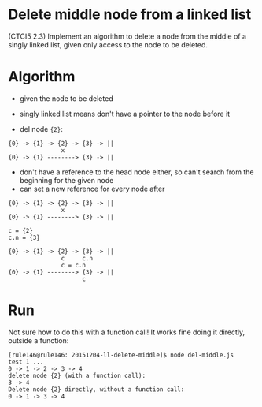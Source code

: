 # Delete middle node from a linked list

(CTCI5 2.3) Implement an algorithm to delete a node from the middle of a singly linked list,
given only access to the node to be deleted.

# Algorithm

- given the node to be deleted
- singly linked list means don't have a pointer to the node before it

- del node `{2}`:
```
{0} -> {1} -> {2} -> {3} -> ||
               x
{0} -> {1} --------> {3} -> ||
```

- don't have a reference to the head node either, so can't search from the
beginning for the given node
- can set a new reference for every node after

```
{0} -> {1} -> {2} -> {3} -> ||
               x
{0} -> {1} --------> {3} -> ||

c = {2}
c.n = {3}

{0} -> {1} -> {2} -> {3} -> ||
               c     c.n
               c = c.n
{0} -> {1} --------> {3} -> ||
                     c
```
# Run

Not sure how to do this with a function call! It works fine doing it directly, outside
a function:

```
[rule146@rule146: 20151204-ll-delete-middle]$ node del-middle.js
test 1 ...
0 -> 1 -> 2 -> 3 -> 4
delete node {2} (with a function call):
3 -> 4
Delete node {2} directly, without a function call:
0 -> 1 -> 3 -> 4
```
